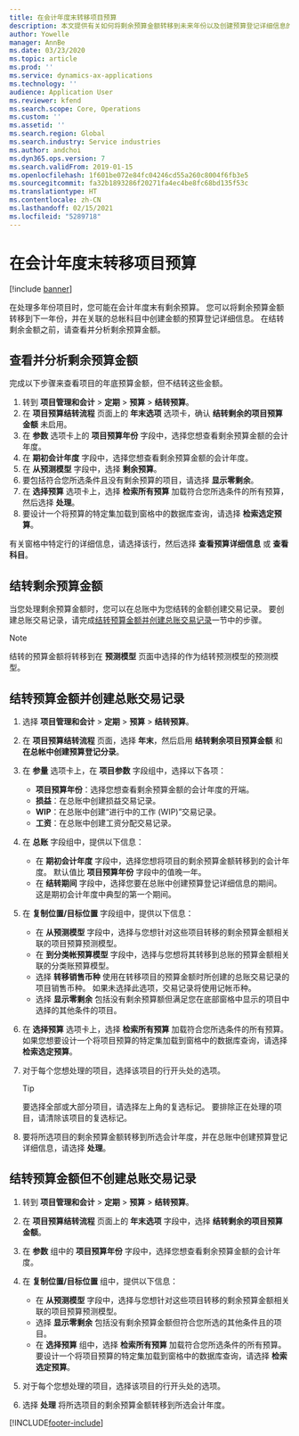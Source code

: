 ```yaml
---
title: 在会计年度末转移项目预算
description: 本文提供有关如何将剩余预算金额转移到未来年份以及创建预算登记详细信息的信息。
author: Yowelle
manager: AnnBe
ms.date: 03/23/2020
ms.topic: article
ms.prod: ''
ms.service: dynamics-ax-applications
ms.technology: ''
audience: Application User
ms.reviewer: kfend
ms.search.scope: Core, Operations
ms.custom: ''
ms.assetid: ''
ms.search.region: Global
ms.search.industry: Service industries
ms.author: andchoi
ms.dyn365.ops.version: 7
ms.search.validFrom: 2019-01-15
ms.openlocfilehash: 1f601be072e84fc04246cd55a260c8004f6fb3e5
ms.sourcegitcommit: fa32b1893286f20271fa4ec4be8fc68bd135f53c
ms.translationtype: HT
ms.contentlocale: zh-CN
ms.lasthandoff: 02/15/2021
ms.locfileid: "5289718"
---
```

# <a name="transfer-project-budgets-at-fiscal-year-end"></a>在会计年度末转移项目预算

[!include [banner](../includes/banner.md)]

在处理多年份项目时，您可能在会计年度末有剩余预算。 您可以将剩余预算金额转移到下一年份，并在关联的总帐科目中创建金额的预算登记详细信息。 在结转剩余金额之前，请查看并分析剩余预算金额。

## <a name="review-and-analyze-remaining-budget-amounts"></a>查看并分析剩余预算金额

完成以下步骤来查看项目的年底预算金额，但不结转这些金额。

1. 转到 **项目管理和会计** > **定期** > **预算** > **结转预算**。 
2. 在 **项目预算结转流程** 页面上的 **年末选项** 选项卡，确认 **结转剩余的项目预算金额** 未启用。
3. 在 **参数** 选项卡上的 **项目预算年份** 字段中，选择您想查看剩余预算金额的会计年度。 
4. 在 **期初会计年度** 字段中，选择您想查看剩余预算金额的会计年度。 
5. 在 **从预测模型** 字段中，选择 **剩余预算**。 
6. 要包括符合您所选条件且没有剩余预算的项目，请选择 **显示零剩余**。  
7. 在 **选择预算** 选项卡上，选择 **检索所有预算** 加载符合您所选条件的所有预算，然后选择 **处理**。 
8. 要设计一个将预算的特定集加载到窗格中的数据库查询，请选择 **检索选定预算**。

有关窗格中特定行的详细信息，请选择该行，然后选择 **查看预算详细信息** 或 **查看科目**。

## <a name="carry-forward-remaining-budget-amounts"></a>结转剩余预算金额 

当您处理剩余预算金额时，您可以在总账中为您结转的金额创建交易记录。 要创建总账交易记录，请完成[结转预算金额并创建总账交易记录](#carry-forward)一节中的步骤。 

> [!NOTE]
> 结转的预算金额将转移到在 **预测模型** 页面中选择的作为结转预测模型的预测模型。  

## <a name="carry-forward-budget-amounts-and-create-general-ledger-transactions"></a><a name="carry-forward"></a>结转预算金额并创建总账交易记录

1.  选择 **项目管理和会计** > **定期** > **预算** > **结转预算**。 
2. 在 **项目预算结转流程** 页面，选择 **年末**，然后启用 **结转剩余项目预算金额** 和 **在总帐中创建预算登记分录**。 
3. 在 **参量** 选项卡上，在 **项目参数** 字段组中，选择以下各项：

   - **项目预算年份**：选择您想查看剩余预算金额的会计年度的开端。 
   - **损益**：在总账中创建损益交易记录。 
   -  **WIP**：在总账中创建“进行中的工作 (WIP)”交易记录。
   -  **工资**：在总账中创建工资分配交易记录。 

5. 在 **总账** 字段组中，提供以下信息： 

   - 在 **期初会计年度** 字段中，选择您想将项目的剩余预算金额转移到的会计年度。 默认值比 **项目预算年份** 字段中的值晚一年。
   -  在 **结转期间** 字段中，选择您要在总账中创建预算登记详细信息的期间。 这是期初会计年度中典型的第一个期间。

6. 在 **复制位置/目标位置** 字段组中，提供以下信息：

   - 在 **从预测模型** 字段中，选择与您想针对这些项目转移的剩余预算金额相关联的项目预算预测模型。 
   - 在 **到分类帐预算模型** 字段中，选择与您想将其转移到总账的预算金额相关联的分类账预算模型。 
   -  选择 **转移销售币种** 使用在转移项目的预算金额时所创建的总账交易记录的项目销售币种。 如果未选择此选项，交易记录将使用记帐币种。 
   -  选择 **显示零剩余** 包括没有剩余预算额但满足您在底部窗格中显示的项目中选择的其他条件的项目。

7. 在 **选择预算** 选项卡上，选择 **检索所有预算** 加载符合您所选条件的所有预算。 如果您想要设计一个将项目预算的特定集加载到窗格中的数据库查询，请选择 **检索选定预算**。
8. 对于每个您想处理的项目，选择该项目的行开头处的选项。

    > [!TIP]
    > 要选择全部或大部分项目，请选择左上角的复选标记。 要排除正在处理的项目，请清除该项目的复选标记。

9. 要将所选项目的剩余预算金额转移到所选会计年度，并在总账中创建预算登记详细信息，请选择 **处理**。

## <a name="carry-forward-budget-amounts-without-creating-general-ledger-transactions"></a>结转预算金额但不创建总账交易记录

1. 转到 **项目管理和会计** > **定期** > **预算** > **结转预算**。
2. 在 **项目预算结转流程** 页面上的 **年末选项** 字段中，选择 **结转剩余的项目预算金额**。
3. 在 **参数** 组中的 **项目预算年份** 字段中，选择您想查看剩余预算金额的会计年度。
4. 在 **复制位置/目标位置** 组中，提供以下信息：

   - 在 **从预测模型** 字段中，选择与您想针对这些项目转移的剩余预算金额相关联的项目预算预测模型。 
   - 选择 **显示零剩余** 包括没有剩余预算金额但符合您所选的其他条件且的项目。
   - 在 **选择预算** 组中，选择 **检索所有预算** 加载符合您所选条件的所有预算。 要设计一个将项目预算的特定集加载到窗格中的数据库查询，请选择 **检索选定预算**。

5. 对于每个您想处理的项目，选择该项目的行开头处的选项。 
6. 选择 **处理** 将所选项目的剩余预算金额转移到所选会计年度。



[!INCLUDE[footer-include](../includes/footer-banner.md)]